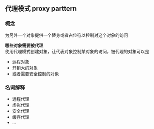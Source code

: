 ## 代理模式 proxy parttern

### 概念
为另外一个对象提供一个替身或者占位符以控制对这个对象的访问

**哪些对象需要被代理**  
使用代理模式创建对象，让代表对象控制某对象的访问，被代理的对象可以是
- 远程对象
- 开销大的对象
- 或者需要安全控制的对象

### 名词解释
- 远程代理
- 虚拟代理
- 安全代理
- 缓存代理
- ...